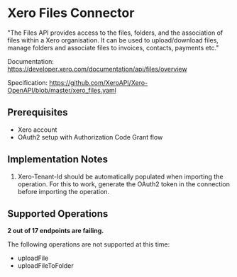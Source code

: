 # Xero Files Connector
"The Files API provides access to the files, folders, and the association of files within a Xero organisation. It can be used to upload/download files, manage folders and associate files to invoices, contacts, payments etc."

Documentation: https://developer.xero.com/documentation/api/files/overview

Specification: https://github.com/XeroAPI/Xero-OpenAPI/blob/master/xero_files.yaml

## Prerequisites

+ Xero account
+ OAuth2 setup with Authorization Code Grant flow

## Implementation Notes
1. Xero-Tenant-Id should be automatically populated when importing the operation. For this to work, generate the OAuth2 token in the connection before importing the operation.

## Supported Operations
**2 out of 17 endpoints are failing.**

The following operations are not supported at this time:
+ uploadFile
+ uploadFileToFolder
